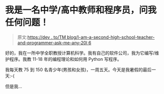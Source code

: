 # 我是一名中学/高中教师和程序员，问我任何问题！

> 原文:[https://dev . to/TM blog/I-am-a-second-high-school-teacher-and-programmer-ask-me-any-20l 6](https://dev.to/tmblog/i-am-a-secondary-high-school-teacher-and-programmer-ask-me-anything-20l6)

好的，我在一所中学全职教授计算机科学。我有自己的软件公司，我为它编写/维护程序。我教 11-18 年的编程理论和如何用 Python 写程序。

我每天教 75 到 150 名青少年(男孩和女孩)，一周五天。今天是我暑假的最后一天:-(

但是我...